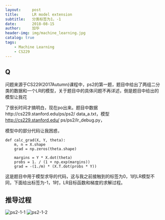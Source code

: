 ```yaml
---
layout:     post
title:      LR model extension
subtitle:   分类标签为1，-1
date:       2018-08-15
author:     加华
header-img: img/machine_learning.jpg
catalog: true
tags:
    - Machine Learning
    - CS229
---
```


## Q

问题来源于CS229(2017Autumn)课程中，ps2的第一题，题目中给出了两组二分类的数据和一个LR的模型，关于题目中的具体问题不再详述，倒是题目中给出的模型让我花

了很长时间才搞明白，现在po出来。题目中数据http://cs229.stanford.edu/ps/ps2/ data_a.txt，模型 http://cs229.stanford.edu/ ps/ps2/lr_debug.py，

模型中的部分代码让我困惑，

```
def calc_grad(X, Y, theta):
    m, n = X.shape
    grad = np.zeros(theta.shape)

    margins = Y * X.dot(theta) 
    probs = 1. / (1 + np.exp(margins))
    grad = -(1./m) * (X.T.dot(probs * Y))
```

这是题目中用于模型求导的代码，这与我之前接触到的标签为0，1的LR模型不同，下面给出标签为-1，1时，LR目标函数和梯度的求解过程。

## 推导过程

![ps2-1-1](https://github.com/usherbob/usherbob.github.io/tree/master/img/ps2-1-1.jpg)
![ps2-1-2](https://github.com/usherbob/usherbob.github.io/tree/master/img/ps2-1-2.jpg)
